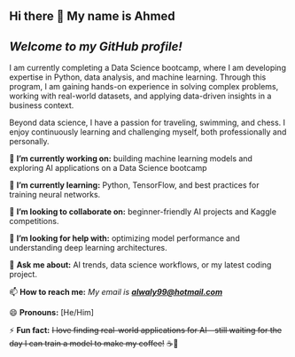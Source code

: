 ## Hi there 👋 My name is Ahmed

## _Welcome to my GitHub profile!_

I am currently completing a Data Science bootcamp, where I am developing expertise in Python, data analysis, and machine learning. Through this program, I am gaining hands-on experience in solving complex problems, working with real-world datasets, and applying data-driven insights in a business context.

Beyond data science, I have a passion for traveling, swimming, and chess. I enjoy continuously learning and challenging myself, both professionally and personally.

🔭 **I’m currently working on:** building machine learning models and exploring AI applications on a Data Science bootcamp

🌱 **I’m currently learning:** Python, TensorFlow, and best practices for training neural networks.

👯 **I’m looking to collaborate on:** beginner-friendly AI projects and Kaggle competitions.

🤔 **I’m looking for help with:** optimizing model performance and understanding deep learning architectures.

💬 **Ask me about:** AI trends, data science workflows, or my latest coding project.

📫 **How to reach me:** _My email is **alwaly99@hotmail.com**_

😄 **Pronouns:** [He/Him]

⚡ **Fun fact:** ~~I love finding real-world applications for AI—still waiting for the day I can train a model to make my coffee!~~ ☕🤖
